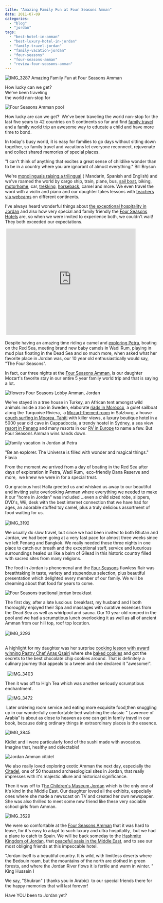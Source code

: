 ```yaml
---
title: "Amazing Family Fun at Four Seasons Amman"
date: 2011-07-09
categories: 
  - "blog"
  - "jordan"
tags: 
  - "best-hotel-in-amman"
  - "best-luxury-hotel-in-jordan"
  - "family-travel-jordan"
  - "family-vacation-jordan"
  - "four-seasons"
  - "four-seasons-amman"
  - "review-four-seasons-amman"
---
```


 ![IMG_3287](https://pub-ac94b3f306b24c0dba4238943c97f2e1.r2.dev/6a00e5502a95078833014e891dbe83970d.jpg) Amazing Family Fun at Four Seasons Amman

How lucky can we get?  
We've been traveling  
the world non-stop for

<!--more-->

![Four Seasons Amman pool](https://pub-ac94b3f306b24c0dba4238943c97f2e1.r2.dev/6a00e5502a95078833015432fdb3b1970c.jpg)  
  
How lucky are can we get?  We've been traveling the world non-stop for the last five years to 42 countries on 5 continents so far and find [family travel](http://soultravelers3new.local/2009/04/how-to-travel-the-world-as-a-digital-nomad-family.html) and a [family world trip](http://soultravelers3new.local/2010/09/8-reasons-for-a-family-world-trip-international-vacations-holidays-abroad-longterm-travel-rtw.html) an awesome way to educate a child and have more time to bond.

In today's busy world, it is easy for families to go days without sitting down together, so family travel and vacations let everyone reconnect, rejuvenate and collect shared memories of special places.  
  
  
"I can't think of anything that excites a great sense of childlike wonder than to be in a country where you are ignorant of almost everything." Bill Bryson  
  

We're [monolinguals raising a trilingual](http://soultravelers3new.local/2011/06/how-to-raise-a-bilingual-or-multi-lingual-child.html "raising a trilingual child ") ( Mandarin, Spanish and English) and we've roamed the world by cargo ship, train, plane, bus, [sail boat](http://soultravelers3new.local/2007/07/sailing-away.html "sail boat Turkey"), biking, [motorhome](http://soultravelers3new.local/2011/06/road-trip-europe-plan-then-improvise.html "motorhome road trip europe"), car, [trekking](http://soultravelers3new.local/2011/07/tigers-nest-in-paro-bhutan.html#more "trekking Bhutan"), [horseback](http://soultravelers3new.local/2007/03/andalusian-hors.html "horseback riding andalusia"), camel and more. We even travel the word with a violin and piano and our daughter takes lessons with [teachers via webcams](http://www.youtube.com/watch?v=0Ar90wOnWnM "piano teacher via webcam") on different continents.  

I've always heard wonderful things about [the exceptional hospitality in Jordan](http://soultravelers3new.local/2011/05/jordan-family-travel-is-it-safe.html "exceptional hospitality in Jordan") and also how very special and family friendly the [Four Seasons Hotels](http://www.fourseasons.com/) are, so when we were invited to experience both, we couldn't wait! They both exceeded our expectations.   
  

 <iframe src="http://www.youtube.com/embed/F-T6akZcjEU?rel=0" frameborder="0" height="349" width="425"></iframe>  
  

Despite having an amazing time riding a camel and [exploring Petra](http://soultravelers3new.local/2011/06/family-vacation-petra-wow-.html), boating on the Red Sea, meeting brand new baby camels in Wadi Rum, playing in mud plus floating in the Dead Sea and so much more, when asked what her favorite place in Jordan was, our 10 year old enthusiastically would say,  "The Four Seasons".  

In fact, our three nights at the [Four Seasons Amman](http://www.fourseasons.com/amman/ "four seasons amman")[,](http://www.fourseasons.com/amman/ "four seasons amman") is our daughter Mozart's favorite stay in our entire 5 year family world trip and that is saying a lot.   
  
![flowers Four Seasons Lobby Amman, Jordan](https://pub-ac94b3f306b24c0dba4238943c97f2e1.r2.dev/6a00e5502a9507883301538fc629ec970b.jpg)

We've stayed in a tree house in Turkey, an African tent amongst wild animals inside a zoo in Sweden, elaborate [riads in Morocco](http://soultravelers3new.local/2007/04/number-1-riad.html "riads in Morocco"), a gulet sailboat along the Turquoise Riviera,  a [Mozart-themed room](http://soultravelers3new.local/2007/10/super-7-salzbur.html "Mozart themed room Salzburg") in Salzburg, a house [couch surfing in Moorea, Tahiti](http://soultravelers3new.local/2010/10/family-travel-french-polynesia-cheaply.html "couch surfing in Moorea Tahiti") with killer views, a luxury boutique hotel in a 5000 year old cave in Cappadoccia, a trendy hostel in Sydney, a sea view [resort in Penang](http://soultravelers3new.local/2011/01/tropical-winter-home-in-penang-malaysia-location-indenpendent-digital-nomad-long-term-travel-tips-.html "resort in Penang") and many resorts in our [RV in Europe](http://soultravelers3new.local/2010/05/camping-europe-in-a-motorhome-rv-5-best-sites-roadtrip-europe-family-travel-budget-best-price.html "RV motorhome in Europe") to name a few. But Four Seasons Amman wins hands down.  
  
![family vacation in Jordan at Petra](https://pub-ac94b3f306b24c0dba4238943c97f2e1.r2.dev/6a00e5502a9507883301538fc62c30970b.jpg)

"Be an explorer. The Universe is filled with wonder and magical things." Flavia

From the moment we arrived from a day of boating in the Red Sea after days of exploration in Petra, Wadi Rum,  eco-friendly Dana Reserve and more,  we knew we were in for a special treat.

Our gracious host Halla greeted us and whisked us away to our beautiful and inviting suite overlooking Amman where everything we needed to make it our "home in Jordan" was included ...even a child sized robe, slippers, DVD's, Wii, desk with the best internet connection that we have had for ages, an adorable stuffed toy camel, plus a truly delicious assortment of food waiting for us.   
   
![IMG_3192](https://pub-ac94b3f306b24c0dba4238943c97f2e1.r2.dev/6a00e5502a9507883301543399775d970c.jpg)  
  

We usually do slow travel, but since we had been invited to both Bhutan and Jordan, we had been going at a very fast pace for almost three weeks since we left Penang and Bangkok. We really needed those three nights in one place to catch our breath and the exceptional staff, service and luxurious surroundings healed us like a balm of Gilead in this historic country filled with sacred sites from many religions. 

The food in Jordan is phenomenal and the [Four Seasons](http://family.fourseasons.com/2011/06/golden-memories-of-amman/ "Four Seasons") flawless flair was breathtaking in taste, variety and stupendous selection, plus beautiful presentation which delighted every member of our family. We will be dreaming about that food for years to come. 

![Four Seasons traditonal jordan breakfast](https://pub-ac94b3f306b24c0dba4238943c97f2e1.r2.dev/6a00e5502a95078833015432fe04a6970c.jpg)  
  

The first day, after a late luscious  breakfast, my husband and I both thoroughly enjoyed their Spa and massages with curative essences from the Dead Sea as well as whirlpool and sauna. Our 10 year old romped in the pool and we had a scrumptious lunch overlooking it as well as all of ancient Amman from our hill top, roof top location.   
   
![IMG_3293](https://pub-ac94b3f306b24c0dba4238943c97f2e1.r2.dev/6a00e5502a95078833015433997dd2970c.jpg)  
   

A highlight for my daughter was her surprise [cooking lesson with award winning Pastry Chef Anas Qsairi](http://soultravelers3new.local/2011/06/cooking-at-four-seasons-amman.html) where she [baked cookies](http://soultravelers3new.local/2011/06/cooking-at-four-seasons-amman.html "baked cookies") and got the secrets to the best chocolate chip cookies around. That is definitely a culinary journey that appeals to a tween and she declared it "awesome!".   
   
  ![IMG_3403](https://pub-ac94b3f306b24c0dba4238943c97f2e1.r2.dev/6a00e5502a9507883301538fc63a30970b.jpg)  
  

Then it was off to HIgh Tea which was another seriously scrumptious enchantment.

  ![IMG_3472](https://pub-ac94b3f306b24c0dba4238943c97f2e1.r2.dev/6a00e5502a95078833014e89b99925970d.jpg)

 Later ordering room service and eating more exquisite food,then snuggling up in our wonderfully comfortable bed watching the classic " Lawrence of Arabia" is about as close to heaven as one can get in family travel in our book, because doing ordinary things in extraordinary places is the essence.

![IMG_3845](https://pub-ac94b3f306b24c0dba4238943c97f2e1.r2.dev/6a00e5502a95078833015432fe1516970c.jpg)  
  
  
Kidlet and I were particularly fond of the sushi made with avocados. Imagine that, healthy and delectable! 

![Jordan Amman citidel](https://pub-ac94b3f306b24c0dba4238943c97f2e1.r2.dev/6a00e5502a95078833014e891e24e5970d.jpg)  
  
We also really loved exploring exotic Amman the next day, especially the [Citadel](http://en.wikipedia.org/wiki/Jabal_al-Qal%27a "Citadel Amman"), one of 50 thousand archaeological sites in Jordan, that really impresses with it's majestic allure and historical significance.  
  
Then it was off to T[he Children's Museum Jordan](http://www.cmj.jo/ "children's museum jordan") which is the only one of it's kind in the Middle East. Our daughter loved all the exhibits, especially ones where she made a newscast on TV and created her own newspaper. She was also thrilled to meet some new friend like these very sociable school girls from Amman.  
  
![IMG_3529](https://pub-ac94b3f306b24c0dba4238943c97f2e1.r2.dev/6a00e5502a95078833015432fe1cea970c.jpg)  
  
  
We were so comfortable at the [Four Seasons Amman](http://www.facebook.com/FourSeasonsHotelAmman "four seasons amman") that it was hard to leave, for it's easy to adapt to such luxury and ultra hospitality,  but we had a plane to catch to Spain. We will be back someday to the [Hashmite Kingdom of Jordan](http://soultravelers3new.local/2011/05/jordan-tourismsmartest-.html "jordan vacation"), that [peaceful oasis in the Middle East](http://soultravelers3new.local/2011/05/jordan-family-travel-is-it-safe.html "Jordan peaceful oasis in the middle east"), and to see our most obliging friends at this impeccable hotel.  
  
"Jordan itself is a beautiful country. It is wild, with limitless deserts where the Bedouin roam, but the mountains of the north are clothed in green forests, and where the Jordan River flows it is fertile and warm in winter. " King Hussein I  
  
We say, "Shukran" ( thanks you in Arabic)  to our special friends there for the happy memories that will last forever!  
  
Have YOU been to Jordan yet?
